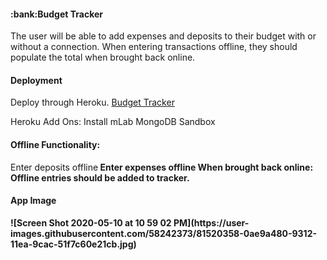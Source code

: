 <h4><b>:bank:Budget Tracker</b></h4>

The user will be able to add expenses and deposits to their budget with or without a connection. When entering transactions offline, they should populate the total when brought back online.

<h4><b>Deployment</b></h4>
Deploy through Heroku. <a href="https://peaceful-brook-52779.herokuapp.com">Budget Tracker</a>

Heroku Add Ons: Install mLab MongoDB Sandbox

<h4><b>Offline Functionality:</b></h4>
Enter deposits offline<b>
Enter expenses offline<b>
When brought back online: Offline entries should be added to tracker.

<h4><b>App Image</b></h4>
![Screen Shot 2020-05-10 at 10 59 02 PM](https://user-images.githubusercontent.com/58242373/81520358-0ae9a480-9312-11ea-9cac-51f7c60e21cb.jpg)


